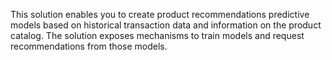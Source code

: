 This solution enables you to create product recommendations predictive models based on historical transaction data
 and information on the product catalog. The solution exposes mechanisms to train models and request recommendations from those models.